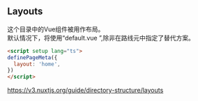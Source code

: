 ## Layouts
这个目录中的Vue组件被用作布局。  
默认情况下，将使用“default.vue ”,除非在路线元中指定了替代方案。
```html
<script setup lang="ts">
definePageMeta({
  layout: 'home',
})
</script>
```
https://v3.nuxtjs.org/guide/directory-structure/layouts
